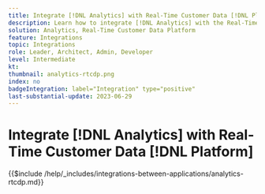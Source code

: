 ```yaml
---
title: Integrate [!DNL Analytics] with Real-Time Customer Data [!DNL Platform]
description: Learn how to integrate [!DNL Analytics] with the Real-Time Customer Data [!DNL Platform]. 
solution: Analytics, Real-Time Customer Data Platform
feature: Integrations
topic: Integrations
role: Leader, Architect, Admin, Developer
level: Intermediate
kt:
thumbnail: analytics-rtcdp.png
index: no
badgeIntegration: label="Integration" type="positive"
last-substantial-update: 2023-06-29
---
```


# Integrate [!DNL Analytics] with Real-Time Customer Data [!DNL Platform]

{{$include /help/_includes/integrations-between-applications/analytics-rtcdp.md}}
